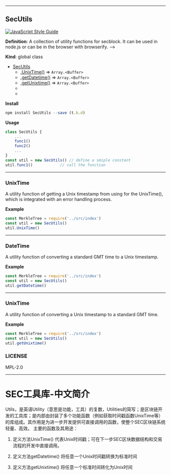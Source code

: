 <a name="SecUtils"></a>

* * *
## SecUtils
[![JavaScript Style Guide](https://cdn.rawgit.com/standard/standard/master/badge.svg)](https://github.com/standard/standard) 

**Definition**: 
A collection of utility functions for secblock. It can be used in node.js or can be in the browser with browserify. -->

**Kind**: global class
* [SecUtils](#SecUtils)
    * [.UnixTime()](#UnixTime) ⇒ <code>Array.&lt;Buffer&gt;</code>
    * [.getDatetime()](#getDatetime) ⇒ <code>Array.&lt;Buffer&gt;</code>
    * [.getUnixtime()](#getUnixtime) ⇒ <code>Array.&lt;Buffer&gt;</code>
    * 
    * 

**Install**
```js
npm install SecUtils --save (t.b.d)
```

**Usage**
```js
class SecUtils {
    ...
    func1()
    func2()
    ...
}
const util = new SecUtils() // define a smiple constant
util.func1()            // call the function
```

* * *
<a name="UnixTime"></a>

### UnixTime
A utility function of getting a Unix timestamp from using for the UnixTime(), which is integrated with an error handling process.

**Example**
```js
const MerkleTree = require('../src/index')
const util = new SecUtils()
util.UnixTime()
```

* * *
<a name="getDatetime"></a>

### DateTime
A utility function of converting a standard GMT time to a Unix timestamp.

**Example**
```js
const MerkleTree = require('../src/index')
const util = new SecUtils()
util.getDatetime()
```
* * *
<a name="getUnixtime"></a>

### UnixTime
A utility function of converting a Unix timestamp to a standard GMT time.

**Example**
```js
const MerkleTree = require('../src/index')
const util = new SecUtils()
util.getUnixtime()
```

### LICENSE
MPL-2.0

* * *
# SEC工具库-中文简介

Utils，是英语Utility（意思是功能，工具）的复数，Utilities的简写；是区块链开发的工具库；是内部由封装了多个功能函数（例如获取时间戳函数UnixTime等）的库组成。其作用是为进一步开发提供可直接调用的函数，使整个SEC区块链系统轻量、高效。
主要的函数及其用途：

1.  定义方法UnixTime()
	代表Unix时间戳；可在下一步SEC区块数据结构和交易流程的开发中直接调用。

2.  定义方法getDatetime()
	将任意一个Unix时间戳转换为标准时间
	
3.  定义方法getUnixtime()
	将任意一个标准时间转化为Unix时间